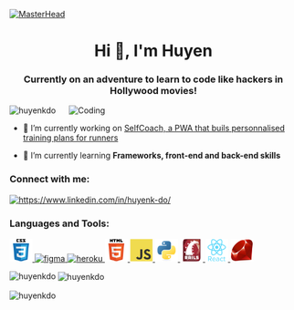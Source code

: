 [![MasterHead](https://media.giphy.com/headers/GitHub/w8ZJLtJbmuph.gif)](https://www.linkedin.com/in/huyenk-do/)
<h1 align="center">Hi 👋, I'm Huyen</h1>
<h3 align="center">Currently on an adventure to learn to code like hackers in Hollywood movies!</h3>
<img align="right" alt="Coding" width="400" src="https://media.tenor.com/Bpbu2-YNL6cAAAAM/hacker-pupper-dog.gif">

<p align="left"> <img src="https://komarev.com/ghpvc/?username=huyenkdo&label=Profile%20views&color=0e75b6&style=flat" alt="huyenkdo" /> </p>

- 🔭 I’m currently working on [SelfCoach, a PWA that buils personnalised training plans for runners](https://www.selfcoach.tech)

- 🌱 I’m currently learning **Frameworks, front-end and back-end skills**

<h3 align="left">Connect with me:</h3>
<p align="left">
<a href="https://linkedin.com/in/https://www.linkedin.com/in/huyenk-do/" target="blank"><img align="center" src="https://raw.githubusercontent.com/rahuldkjain/github-profile-readme-generator/master/src/images/icons/Social/linked-in-alt.svg" alt="https://www.linkedin.com/in/huyenk-do/" height="30" width="40" /></a>
</p>

<h3 align="left">Languages and Tools:</h3>
<p align="left"> <a href="https://www.w3schools.com/css/" target="_blank" rel="noreferrer"> <img src="https://raw.githubusercontent.com/devicons/devicon/master/icons/css3/css3-original-wordmark.svg" alt="css3" width="40" height="40"/> </a> <a href="https://www.figma.com/" target="_blank" rel="noreferrer"> <img src="https://www.vectorlogo.zone/logos/figma/figma-icon.svg" alt="figma" width="40" height="40"/> </a> <a href="https://heroku.com" target="_blank" rel="noreferrer"> <img src="https://www.vectorlogo.zone/logos/heroku/heroku-icon.svg" alt="heroku" width="40" height="40"/> </a> <a href="https://www.w3.org/html/" target="_blank" rel="noreferrer"> <img src="https://raw.githubusercontent.com/devicons/devicon/master/icons/html5/html5-original-wordmark.svg" alt="html5" width="40" height="40"/> </a> <a href="https://developer.mozilla.org/en-US/docs/Web/JavaScript" target="_blank" rel="noreferrer"> <img src="https://raw.githubusercontent.com/devicons/devicon/master/icons/javascript/javascript-original.svg" alt="javascript" width="40" height="40"/> </a> <a href="https://www.python.org" target="_blank" rel="noreferrer"> <img src="https://raw.githubusercontent.com/devicons/devicon/master/icons/python/python-original.svg" alt="python" width="40" height="40"/> </a> <a href="https://rubyonrails.org" target="_blank" rel="noreferrer"> <img src="https://raw.githubusercontent.com/devicons/devicon/master/icons/rails/rails-original-wordmark.svg" alt="rails" width="40" height="40"/> </a> <a href="https://reactjs.org/" target="_blank" rel="noreferrer"> <img src="https://raw.githubusercontent.com/devicons/devicon/master/icons/react/react-original-wordmark.svg" alt="react" width="40" height="40"/> </a> <a href="https://www.ruby-lang.org/en/" target="_blank" rel="noreferrer"> <img src="https://raw.githubusercontent.com/devicons/devicon/master/icons/ruby/ruby-original.svg" alt="ruby" width="40" height="40"/> </a> </p>

<p><img align="left" src="https://github-readme-stats.vercel.app/api/top-langs?username=huyenkdo&show_icons=true&locale=en&layout=compact" alt="huyenkdo" /></p>

<p>&nbsp;<img align="center" src="https://github-readme-stats.vercel.app/api?username=huyenkdo&show_icons=true&locale=en" alt="huyenkdo" /></p>

<p><img align="center" src="https://github-readme-streak-stats.herokuapp.com/?user=huyenkdo&" alt="huyenkdo" /></p>

